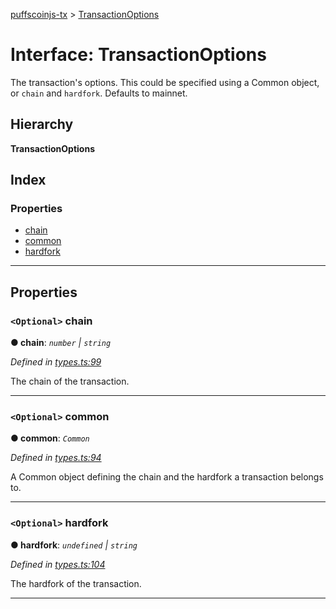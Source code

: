 [puffscoinjs-tx](../README.md) > [TransactionOptions](../interfaces/transactionoptions.md)

# Interface: TransactionOptions

The transaction's options. This could be specified using a Common object, or `chain` and `hardfork`. Defaults to mainnet.

## Hierarchy

**TransactionOptions**

## Index

### Properties

- [chain](transactionoptions.md#chain)
- [common](transactionoptions.md#common)
- [hardfork](transactionoptions.md#hardfork)

---

## Properties

<a id="chain"></a>

### `<Optional>` chain

**● chain**: _`number` \| `string`_

_Defined in [types.ts:99](https://github.com/alcuadrado/ethereumjs-tx/blob/84f5b82/src/types.ts#L99)_

The chain of the transaction.

---

<a id="common"></a>

### `<Optional>` common

**● common**: _`Common`_

_Defined in [types.ts:94](https://github.com/alcuadrado/ethereumjs-tx/blob/84f5b82/src/types.ts#L94)_

A Common object defining the chain and the hardfork a transaction belongs to.

---

<a id="hardfork"></a>

### `<Optional>` hardfork

**● hardfork**: _`undefined` \| `string`_

_Defined in [types.ts:104](https://github.com/alcuadrado/ethereumjs-tx/blob/84f5b82/src/types.ts#L104)_

The hardfork of the transaction.

---
